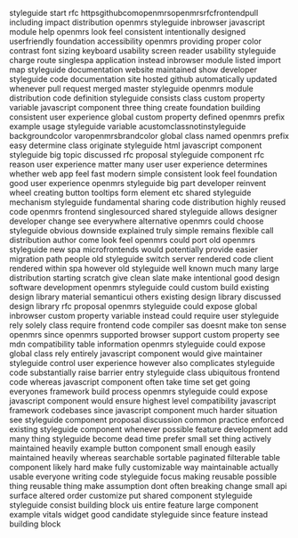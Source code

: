styleguide start rfc httpsgithubcomopenmrsopenmrsrfcfrontendpull including impact distribution openmrs styleguide inbrowser javascript module help openmrs look feel consistent intentionally designed userfriendly foundation accessibility openmrs providing proper color contrast font sizing keyboard usability screen reader usability styleguide charge route singlespa application instead inbrowser module listed import map styleguide documentation website maintained show developer styleguide code documentation site hosted github automatically updated whenever pull request merged master styleguide openmrs module distribution code definition styleguide consists class custom property variable javascript component three thing create foundation building consistent user experience global custom property defined openmrs prefix example usage styleguide variable acustomclassnotinstyleguide backgroundcolor varopenmrsbrandcolor global class named openmrs prefix easy determine class originate styleguide html javascript component styleguide big topic discussed rfc proposal styleguide component rfc reason user experience matter many user user experience determines whether web app feel fast modern simple consistent look feel foundation good user experience openmrs styleguide big part developer reinvent wheel creating button tooltips form element etc shared styleguide mechanism styleguide fundamental sharing code distribution highly reused code openmrs frontend singlesourced shared styleguide allows designer developer change see everywhere alternative openmrs could choose styleguide obvious downside explained truly simple remains flexible call distribution author come look feel openmrs could port old openmrs styleguide new spa microfrontends would potentially provide easier migration path people old styleguide switch server rendered code client rendered within spa however old styleguide well known much many large distribution starting scratch give clean slate make intentional good design software development openmrs styleguide could custom build existing design library material semanticui others existing design library discussed design library rfc proposal openmrs styleguide could expose global inbrowser custom property variable instead could require user styleguide rely solely class require frontend code compiler sas doesnt make ton sense openmrs since openmrs supported browser support custom property see mdn compatibility table information openmrs styleguide could expose global class rely entirely javascript component would give maintainer styleguide control user experience however also complicates styleguide code substantially raise barrier entry styleguide class ubiquitous frontend code whereas javascript component often take time set get going everyones framework build process openmrs styleguide could expose javascript component would ensure highest level compatibility javascript framework codebases since javascript component much harder situation see styleguide component proposal discussion common practice enforced existing styleguide component whenever possible feature development add many thing styleguide become dead time prefer small set thing actively maintained heavily example button component small enough easily maintained heavily whereas searchable sortable paginated filterable table component likely hard make fully customizable way maintainable actually usable everyone writing code styleguide focus making reusable possible thing reusable thing make assumption dont often breaking change small api surface altered order customize put shared component styleguide styleguide consist building block uis entire feature large component example vitals widget good candidate styleguide since feature instead building block